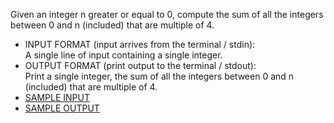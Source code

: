 Given an integer n greater or equal to 0, compute the sum of all the integers between 0 and n (included) that are multiple of 4.

<ul>
<li>INPUT FORMAT (input arrives from the terminal / stdin):<br>
A single line of input containing a single integer.
<li>OUTPUT FORMAT (print output to the terminal / stdout):<br>
Print a single integer, the sum of all the integers between 0 and n (included) that are multiple of 4.
<li><a href='input.txt'>SAMPLE INPUT</a>
<li><a href='output.txt'>SAMPLE OUTPUT</a>
</ul>
